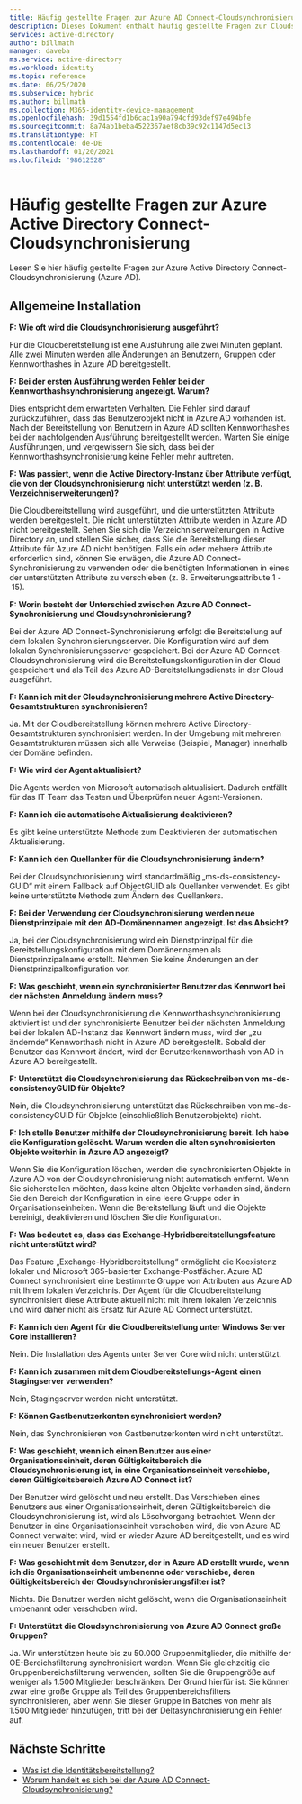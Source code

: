 ```yaml
---
title: Häufig gestellte Fragen zur Azure AD Connect-Cloudsynchronisierung
description: Dieses Dokument enthält häufig gestellte Fragen zur Cloudsynchronisierung.
services: active-directory
author: billmath
manager: daveba
ms.service: active-directory
ms.workload: identity
ms.topic: reference
ms.date: 06/25/2020
ms.subservice: hybrid
ms.author: billmath
ms.collection: M365-identity-device-management
ms.openlocfilehash: 39d1554fd1b6cac1a90a794cfd93def97e494bfe
ms.sourcegitcommit: 8a74ab1beba4522367aef8cb39c92c1147d5ec13
ms.translationtype: HT
ms.contentlocale: de-DE
ms.lasthandoff: 01/20/2021
ms.locfileid: "98612528"
---
```

# <a name="azure-active-directory-connect-cloud-sync-faq"></a>Häufig gestellte Fragen zur Azure Active Directory Connect-Cloudsynchronisierung

Lesen Sie hier häufig gestellte Fragen zur Azure Active Directory Connect-Cloudsynchronisierung (Azure AD).

## <a name="general-installation"></a>Allgemeine Installation

**F: Wie oft wird die Cloudsynchronisierung ausgeführt?**

Für die Cloudbereitstellung ist eine Ausführung alle zwei Minuten geplant. Alle zwei Minuten werden alle Änderungen an Benutzern, Gruppen oder Kennworthashes in Azure AD bereitgestellt.

**F: Bei der ersten Ausführung werden Fehler bei der Kennworthashsynchronisierung angezeigt. Warum?**

Dies entspricht dem erwarteten Verhalten. Die Fehler sind darauf zurückzuführen, dass das Benutzerobjekt nicht in Azure AD vorhanden ist. Nach der Bereitstellung von Benutzern in Azure AD sollten Kennworthashes bei der nachfolgenden Ausführung bereitgestellt werden. Warten Sie einige Ausführungen, und vergewissern Sie sich, dass bei der Kennworthashsynchronisierung keine Fehler mehr auftreten.

**F: Was passiert, wenn die Active Directory-Instanz über Attribute verfügt, die von der Cloudsynchronisierung nicht unterstützt werden (z. B. Verzeichniserweiterungen)?**

Die Cloudbereitstellung wird ausgeführt, und die unterstützten Attribute werden bereitgestellt. Die nicht unterstützten Attribute werden in Azure AD nicht bereitgestellt. Sehen Sie sich die Verzeichniserweiterungen in Active Directory an, und stellen Sie sicher, dass Sie die Bereitstellung dieser Attribute für Azure AD nicht benötigen. Falls ein oder mehrere Attribute erforderlich sind, können Sie erwägen, die Azure AD Connect-Synchronisierung zu verwenden oder die benötigten Informationen in eines der unterstützten Attribute zu verschieben (z. B. Erweiterungsattribute 1 - 15).

**F: Worin besteht der Unterschied zwischen Azure AD Connect-Synchronisierung und Cloudsynchronisierung?**

Bei der Azure AD Connect-Synchronisierung erfolgt die Bereitstellung auf dem lokalen Synchronisierungsserver. Die Konfiguration wird auf dem lokalen Synchronisierungsserver gespeichert. Bei der Azure AD Connect-Cloudsynchronisierung wird die Bereitstellungskonfiguration in der Cloud gespeichert und als Teil des Azure AD-Bereitstellungsdiensts in der Cloud ausgeführt. 

**F: Kann ich mit der Cloudsynchronisierung mehrere Active Directory-Gesamtstrukturen synchronisieren?**

Ja. Mit der Cloudbereitstellung können mehrere Active Directory-Gesamtstrukturen synchronisiert werden. In der Umgebung mit mehreren Gesamtstrukturen müssen sich alle Verweise (Beispiel, Manager) innerhalb der Domäne befinden.  

**F: Wie wird der Agent aktualisiert?**

Die Agents werden von Microsoft automatisch aktualisiert. Dadurch entfällt für das IT-Team das Testen und Überprüfen neuer Agent-Versionen. 

**F: Kann ich die automatische Aktualisierung deaktivieren?**

Es gibt keine unterstützte Methode zum Deaktivieren der automatischen Aktualisierung.

**F: Kann ich den Quellanker für die Cloudsynchronisierung ändern?**

Bei der Cloudsynchronisierung wird standardmäßig „ms-ds-consistency-GUID“ mit einem Fallback auf ObjectGUID als Quellanker verwendet. Es gibt keine unterstützte Methode zum Ändern des Quellankers.

**F: Bei der Verwendung der Cloudsynchronisierung werden neue Dienstprinzipale mit den AD-Domänennamen angezeigt. Ist das Absicht?**

Ja, bei der Cloudsynchronisierung wird ein Dienstprinzipal für die Bereitstellungskonfiguration mit dem Domänennamen als Dienstprinzipalname erstellt. Nehmen Sie keine Änderungen an der Dienstprinzipalkonfiguration vor.

**F: Was geschieht, wenn ein synchronisierter Benutzer das Kennwort bei der nächsten Anmeldung ändern muss?**

Wenn bei der Cloudsynchronisierung die Kennworthashsynchronisierung aktiviert ist und der synchronisierte Benutzer bei der nächsten Anmeldung bei der lokalen AD-Instanz das Kennwort ändern muss, wird der „zu ändernde“ Kennworthash nicht in Azure AD bereitgestellt. Sobald der Benutzer das Kennwort ändert, wird der Benutzerkennworthash von AD in Azure AD bereitgestellt.

**F: Unterstützt die Cloudsynchronisierung das Rückschreiben von ms-ds-consistencyGUID für Objekte?**

Nein, die Cloudsynchronisierung unterstützt das Rückschreiben von ms-ds-consistencyGUID für Objekte (einschließlich Benutzerobjekte) nicht. 

**F: Ich stelle Benutzer mithilfe der Cloudsynchronisierung bereit. Ich habe die Konfiguration gelöscht. Warum werden die alten synchronisierten Objekte weiterhin in Azure AD angezeigt?** 

Wenn Sie die Konfiguration löschen, werden die synchronisierten Objekte in Azure AD von der Cloudsynchronisierung nicht automatisch entfernt. Wenn Sie sicherstellen möchten, dass keine alten Objekte vorhanden sind, ändern Sie den Bereich der Konfiguration in eine leere Gruppe oder in Organisationseinheiten. Wenn die Bereitstellung läuft und die Objekte bereinigt, deaktivieren und löschen Sie die Konfiguration. 

**F:  Was bedeutet es, dass das Exchange-Hybridbereitstellungsfeature nicht unterstützt wird?**

Das Feature „Exchange-Hybridbereitstellung“ ermöglicht die Koexistenz lokaler und Microsoft 365-basierter Exchange-Postfächer. Azure AD Connect synchronisiert eine bestimmte Gruppe von Attributen aus Azure AD mit Ihrem lokalen Verzeichnis.  Der Agent für die Cloudbereitstellung synchronisiert diese Attribute aktuell nicht mit Ihrem lokalen Verzeichnis und wird daher nicht als Ersatz für Azure AD Connect unterstützt.

**F:  Kann ich den Agent für die Cloudbereitstellung unter Windows Server Core installieren?**

Nein. Die Installation des Agents unter Server Core wird nicht unterstützt.

**F:  Kann ich zusammen mit dem Cloudbereitstellungs-Agent einen Stagingserver verwenden?**

Nein, Stagingserver werden nicht unterstützt.

**F:  Können Gastbenutzerkonten synchronisiert werden?**

Nein, das Synchronisieren von Gastbenutzerkonten wird nicht unterstützt.

**F:  Was geschieht, wenn ich einen Benutzer aus einer Organisationseinheit, deren Gültigkeitsbereich die Cloudsynchronisierung ist, in eine Organisationseinheit verschiebe, deren Gültigkeitsbereich Azure AD Connect ist?**

Der Benutzer wird gelöscht und neu erstellt.  Das Verschieben eines Benutzers aus einer Organisationseinheit, deren Gültigkeitsbereich die Cloudsynchronisierung ist, wird als Löschvorgang betrachtet.  Wenn der Benutzer in eine Organisationseinheit verschoben wird, die von Azure AD Connect verwaltet wird, wird er wieder Azure AD bereitgestellt, und es wird ein neuer Benutzer erstellt.

**F:  Was geschieht mit dem Benutzer, der in Azure AD erstellt wurde, wenn ich die Organisationseinheit umbenenne oder verschiebe, deren Gültigkeitsbereich der Cloudsynchronisierungsfilter ist?**

Nichts.  Die Benutzer werden nicht gelöscht, wenn die Organisationseinheit umbenannt oder verschoben wird.

**F:  Unterstützt die Cloudsynchronisierung von Azure AD Connect große Gruppen?**

Ja. Wir unterstützen heute bis zu 50.000 Gruppenmitglieder, die mithilfe der OE-Bereichsfilterung synchronisiert werden. Wenn Sie gleichzeitig die Gruppenbereichsfilterung verwenden, sollten Sie die Gruppengröße auf weniger als 1.500 Mitglieder beschränken. Der Grund hierfür ist: Sie können zwar eine große Gruppe als Teil des Gruppenbereichsfilters synchronisieren, aber wenn Sie dieser Gruppe in Batches von mehr als 1.500 Mitglieder hinzufügen, tritt bei der Deltasynchronisierung ein Fehler auf. 

## <a name="next-steps"></a>Nächste Schritte 

- [Was ist die Identitätsbereitstellung?](what-is-provisioning.md)
- [Worum handelt es sich bei der Azure AD Connect-Cloudsynchronisierung?](what-is-cloud-sync.md)
